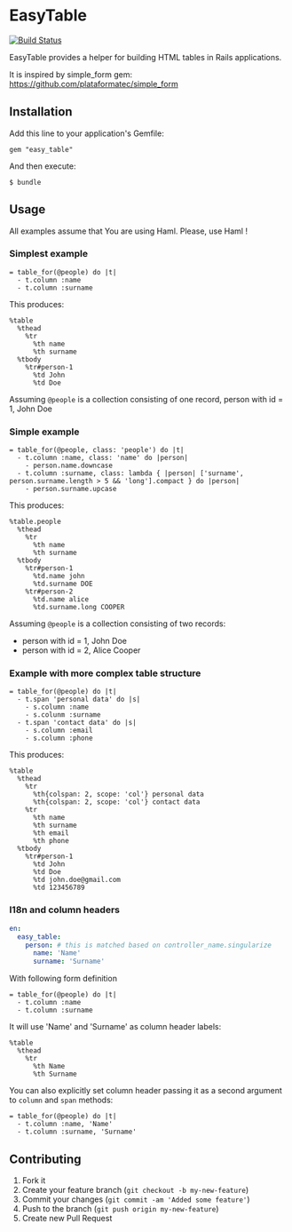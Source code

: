 # EasyTable

[![Build Status](https://travis-ci.org/cthulhu666/easy_table.png?branch=master)](https://travis-ci.org/cthulhu666/easy_table)

EasyTable provides a helper for building HTML tables in Rails applications.

It is inspired by simple_form gem: https://github.com/plataformatec/simple_form

## Installation

Add this line to your application's Gemfile:

    gem "easy_table"

And then execute:

    $ bundle

## Usage

All examples assume that You are using Haml. Please, use Haml !

### Simplest example

```haml
= table_for(@people) do |t|
  - t.column :name
  - t.column :surname
```

This produces:

```haml
%table
  %thead
    %tr
      %th name
      %th surname
  %tbody
    %tr#person-1
      %td John
      %td Doe
```

Assuming `@people` is a collection consisting of one record, person with id = 1, John Doe

### Simple example

```haml
= table_for(@people, class: 'people') do |t|
  - t.column :name, class: 'name' do |person|
    - person.name.downcase 
  - t.column :surname, class: lambda { |person| ['surname', person.surname.length > 5 && 'long'].compact } do |person|
    - person.surname.upcase
```

This produces:

```haml
%table.people
  %thead
    %tr
      %th name
      %th surname
  %tbody
    %tr#person-1
      %td.name john
      %td.surname DOE
    %tr#person-2
      %td.name alice
      %td.surname.long COOPER
```

Assuming `@people` is a collection consisting of two records:
 * person with id = 1, John Doe
 * person with id = 2, Alice Cooper

### Example with more complex table structure

```haml
= table_for(@people) do |t|
  - t.span 'personal data' do |s|
    - s.column :name
    - s.colunm :surname
  - t.span 'contact data' do |s|
    - s.column :email
    - s.column :phone
```

This produces:

```haml
%table
  %thead
    %tr
      %th{colspan: 2, scope: 'col'} personal data
      %th{colspan: 2, scope: 'col'} contact data
    %tr
      %th name
      %th surname
      %th email
      %th phone
  %tbody
    %tr#person-1
      %td John
      %td Doe
      %td john.doe@gmail.com
      %td 123456789    
```

### I18n and column headers

```yaml
en:
  easy_table:
    person: # this is matched based on controller_name.singularize
      name: 'Name'
      surname: 'Surname'
```

With following form definition

```haml
= table_for(@people) do |t|
  - t.column :name
  - t.column :surname
```

It will use 'Name' and 'Surname' as column header labels:

```haml
%table
  %thead
    %tr
      %th Name
      %th Surname
```

You can also explicitly set column header passing it as a second argument to ```column``` and ```span``` methods:

```haml
= table_for(@people) do |t|
  - t.column :name, 'Name'
  - t.column :surname, 'Surname'
```


## Contributing

1. Fork it
2. Create your feature branch (`git checkout -b my-new-feature`)
3. Commit your changes (`git commit -am 'Added some feature'`)
4. Push to the branch (`git push origin my-new-feature`)
5. Create new Pull Request
